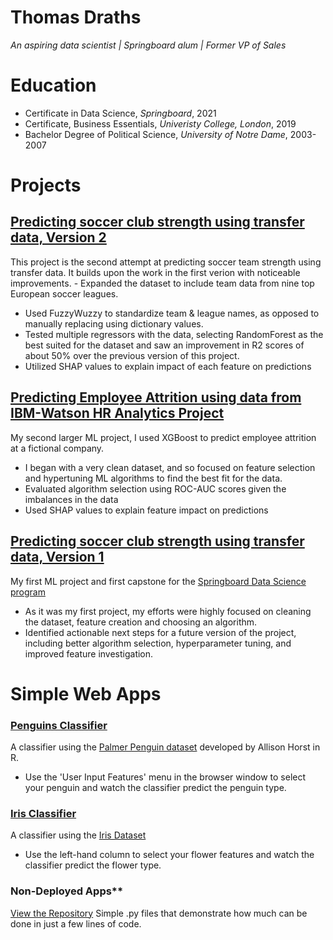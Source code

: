 # Thomas Draths
*An aspiring data scientist | Springboard alum | Former VP of Sales*

# Education
 - Certificate in Data Science, *Springboard*, 2021
 - Certificate, Business Essentials, *Univeristy College, London*, 2019
 - Bachelor Degree of Political Science, *University of Notre Dame*, 2003-2007


# Projects
## [Predicting soccer club strength using transfer data, Version 2](https://github.com/tdraths/spi_transfers_global)

This project is the second attempt at predicting soccer team strength using transfer data. It builds upon the work in the first verion with noticeable improvements.  - Expanded the dataset to include team data from nine top European soccer leagues.
- Used FuzzyWuzzy to standardize team & league names, as opposed to manually replacing using dictionary values.
- Tested multiple regressors with the data, selecting RandomForest as the best suited for the dataset and saw an improvement in R2 scores of about 50% over the previous version of this project.
- Utilized SHAP values to explain impact of each feature on predictions

## [Predicting Employee Attrition using data from IBM-Watson HR Analytics Project](https://github.com/tdraths/employee_attrition)

My second larger ML project, I used XGBoost to predict employee attrition at a fictional company.
- I began with a very clean dataset, and so focused on feature selection and hypertuning ML algorithms to find the best fit for the data.
- Evaluated algorithm selection using ROC-AUC scores given the imbalances in the data
- Used SHAP values to explain feature impact on predictions

## [Predicting soccer club strength using transfer data, Version 1](https://github.com/tdraths/transfers_capstone)

My first ML project and first capstone for the [Springboard Data Science program](https://www.springboard.com/courses/data-science-career-track/)
 - As it was my first project, my efforts were highly focused on cleaning the dataset, feature creation and choosing an algorithm.
 - Identified actionable next steps for a future version of the project, including better algorithm selection, hyperparameter tuning, and improved feature investigation. 

# Simple Web Apps
### [Penguins Classifier](https://penguins-classify.herokuapp.com/)
A classifier using the [Palmer Penguin dataset](https://github.com/allisonhorst/palmerpenguins) developed by Allison Horst in R.
 - Use the 'User Input Features' menu in the browser window to select your penguin and watch the classifier predict the penguin type.

### [Iris Classifier](https://flower-classify.herokuapp.com/)
A classifier using the [Iris Dataset](https://scikit-learn.org/stable/datasets/toy_dataset.html#iris-dataset)
 - Use the left-hand column to select your flower features and watch the classifier predict the flower type.

<!---### [Boston Housing Classifier](https://boston-classifier.herokuapp.com/)
A classifier using the [Boston Housing Dataset](https://scikit-learn.org/stable/datasets/toy_dataset.html#boston-dataset)
 - Use the left-hand column to select a house's features and watch the classifier predict the price.--->

### Non-Deployed Apps**
[View the Repository](https://github.com/tdraths/streamlit_projects)
Simple .py files that demonstrate how much can be done in just a few lines of code.
